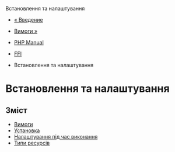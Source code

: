 Встановлення та налаштування

-   [« Введение](intro.ffi.html)
    
-   [Вимоги »](ffi.requirements.html)
    
-   [PHP Manual](index.html)
    
-   [FFI](book.ffi.html)
    
-   Встановлення та налаштування
    

# Встановлення та налаштування

## Зміст

-   [Вимоги](ffi.requirements.html)
-   [Установка](ffi.installation.html)
-   [Налаштування під час виконання](ffi.configuration.html)
-   [Типи ресурсів](ffi.resources.html)